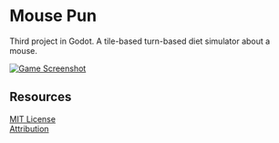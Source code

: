 # Mouse Pun
Third project in Godot. A tile-based turn-based diet simulator about a mouse.

[![Game Screenshot](http://img.youtube.com/vi/SKGsL1KasLY/0.jpg)](https://youtu.be/SKGsL1KasLY)

## Resources
[MIT License](./LICENSE.md)  
[Attribution](./ATTRIBUTION.md)
